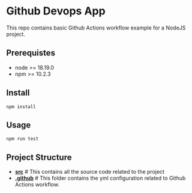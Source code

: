 # Github Devops App

This repo contains basic Github Actions workflow example for a NodeJS project.

## Prerequistes

- node >= 18.19.0
- npm >= 10.2.3

## Install

`npm install`

## Usage

`npm run test`

## Project Structure

- [**src**](src) # This contains all the source code related to the project
- [**.github**](.github) # This folder contains the yml configuration related to Github Actions workflow.
